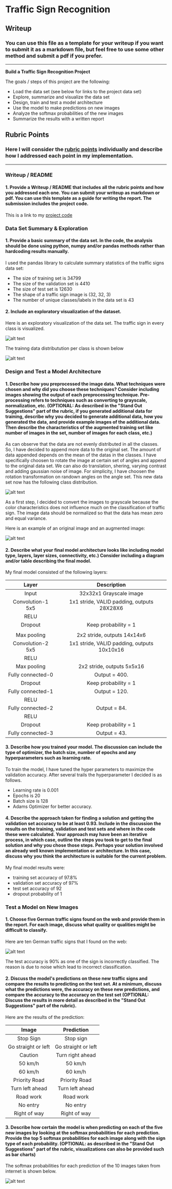# **Traffic Sign Recognition** 

## Writeup

### You can use this file as a template for your writeup if you want to submit it as a markdown file, but feel free to use some other method and submit a pdf if you prefer.

---

**Build a Traffic Sign Recognition Project**

The goals / steps of this project are the following:
* Load the data set (see below for links to the project data set)
* Explore, summarize and visualize the data set
* Design, train and test a model architecture
* Use the model to make predictions on new images
* Analyze the softmax probabilities of the new images
* Summarize the results with a written report


[//]: # (Image References)

[image1]: ./writeup_images/trafficsigns.png "Visualization of signs for each class"
[image2]: ./writeup_images/dataset_before.png "Data set distribution per class"
[image3]: ./writeup_images/dataset_after.png "Data set distribution per class after preprocessing"
[image4]: ./writeup_images/preprocess.png "Preprocessed dataset"
[image5]: ./writeup_images/test_signs.png "Test Traffic Sign "
[image6]: ./writeup_images/softmax.png "Softmax probabilities"

## Rubric Points
### Here I will consider the [rubric points](https://review.udacity.com/#!/rubrics/481/view) individually and describe how I addressed each point in my implementation.  

---
### Writeup / README

#### 1. Provide a Writeup / README that includes all the rubric points and how you addressed each one. You can submit your writeup as markdown or pdf. You can use this template as a guide for writing the report. The submission includes the project code.

This is a link to my [project code](https://github.com/karthickmunirathinam/CarND-Traffic-Sign-Classifier-Project/blob/master/Traffic_Sign_Classifier.ipynb)

### Data Set Summary & Exploration

#### 1. Provide a basic summary of the data set. In the code, the analysis should be done using python, numpy and/or pandas methods rather than hardcoding results manually.

I used the pandas library to calculate summary statistics of the traffic
signs data set:

* The size of training set is 34799 
* The size of the validation set is 4410 
* The size of test set is 12630 
* The shape of a traffic sign image is (32, 32, 3)
* The number of unique classes/labels in the data set is 43

#### 2. Include an exploratory visualization of the dataset.

Here is an exploratory visualization of the data set. The traffic sign in every class is visualized.

![alt text][image1]

The trainng data distributution per class is shown below

![alt text][image2]

### Design and Test a Model Architecture

#### 1. Describe how you preprocessed the image data. What techniques were chosen and why did you choose these techniques? Consider including images showing the output of each preprocessing technique. Pre-processing refers to techniques such as converting to grayscale, normalization, etc. (OPTIONAL: As described in the "Stand Out Suggestions" part of the rubric, if you generated additional data for training, describe why you decided to generate additional data, how you generated the data, and provide example images of the additional data. Then describe the characteristics of the augmented training set like number of images in the set, number of images for each class, etc.)

As can observe that the data are not evenly distributed in all the classes. So, I have decided to append more data to the original set. The amount of data appended depends on the mean of the datas in the classes. I have specifically choosen to rotate the image at certain set of angles and append to the original data set. We can also do translation, shering, varying contrast and adding gaussian noise of image. For simplicity, I have choosen the rotation transformation on randown angles on the angle set. This new data set now has the following class distribution.

![alt text][image3]

As a first step, I decided to convert the images to grayscale because the color characteristics does not influence much on the classification of traffic sign. The image data should be normalized so that the data has mean zero and equal variance.

Here is an example of an original image and an augmented image:

![alt text][image4]


#### 2. Describe what your final model architecture looks like including model type, layers, layer sizes, connectivity, etc.) Consider including a diagram and/or table describing the final model.

My final model consisted of the following layers:

| Layer         		|     Description	        					| 
|:---------------------:|:---------------------------------------------:| 
| Input         		| 32x32x1 Grayscale image    					| 
| Convolution-1  5x5    | 1x1 stride, VALID padding, outputs 28X28X6 	|
| RELU					|												|
| Dropout				| Keep probability = 1							|
|                       |                                               |
| Max pooling           | 2x2 stride,  outputs 14x14x6                  |
| Convolution-2 5x5     | 1x1 stride, VALID padding, outputs 10x10x16   |
| RELU                  |                                               |
| Max pooling           | 2x2 stride,  outputs 5x5x16                   |
| Fully connected-0     | Output = 400.                                 |
| Dropout               |Keep probability = 1                           |
| Fully connected-1     | Output = 120.                                 |
| RELU                  |                                               |
| Fully connected-2     | Output = 84.                                  |
| RELU                  |                                               |
| Dropout               |Keep probability = 1                           |
| Fully connected-3     | Output = 43.                                  |
 


#### 3. Describe how you trained your model. The discussion can include the type of optimizer, the batch size, number of epochs and any hyperparameters such as learning rate.

To train the model, I have tuned the hyper parameters to maximize the validation accuracy. After several trails the hyperparameter I decided is as follows.
* Learning rate is 0.001
* Epochs is 20
* Batch size is 128
* Adams Optimizer for better accuracy.


#### 4. Describe the approach taken for finding a solution and getting the validation set accuracy to be at least 0.93. Include in the discussion the results on the training, validation and test sets and where in the code these were calculated. Your approach may have been an iterative process, in which case, outline the steps you took to get to the final solution and why you chose those steps. Perhaps your solution involved an already well known implementation or architecture. In this case, discuss why you think the architecture is suitable for the current problem.

My final model results were:
* training set accuracy of 97.8%
* validation set accuracy of 97% 
* test set accuracy of 92
* dropout probability of 1

### Test a Model on New Images

#### 1. Choose five German traffic signs found on the web and provide them in the report. For each image, discuss what quality or qualities might be difficult to classify.

Here are ten German traffic signs that I found on the web:

![alt text][image5]

The test accuracy is 90% as one of the sign is incorrectly classified. The reason is due to noise which lead to incorrect classification.

#### 2. Discuss the model's predictions on these new traffic signs and compare the results to predicting on the test set. At a minimum, discuss what the predictions were, the accuracy on these new predictions, and compare the accuracy to the accuracy on the test set (OPTIONAL: Discuss the results in more detail as described in the "Stand Out Suggestions" part of the rubric).

Here are the results of the prediction:

| Image			        |     Prediction	        					| 
|:---------------------:|:---------------------------------------------:| 
| Stop Sign      		| Stop sign   									| 
| Go straight or left   | Go straight or left 							|
| Caution				| Turn right ahead								|
| 50 km/h	      		| 50 km/h					 				    |
| 60 km/h			    | 60 km/h      							        |
| Priority Road   	    | Priority Road  								| 
| Turn left ahead       | Turn left ahead 							    |
| Road work				| Road work      								|
| No entry	      		| No entry					 				    |
| Right of way		    | Right of way      							|

#### 3. Describe how certain the model is when predicting on each of the five new images by looking at the softmax probabilities for each prediction. Provide the top 5 softmax probabilities for each image along with the sign type of each probability. (OPTIONAL: as described in the "Stand Out Suggestions" part of the rubric, visualizations can also be provided such as bar charts)
 The softmax probabilities for each prediction of the 10 images taken from internet is shown below.

 ![alt text][image6]



